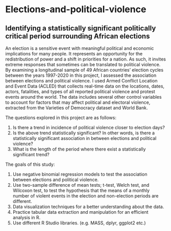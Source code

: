 # Elections-and-political-violence
## Identifying a statistically significant politically critical period surrounding African elections

An election is a sensitive event with meaningful political and economic implications for many people. It represents an opportunity for the redistribution of power and a shift in priorities for a nation. As such, it invites extreme responses that sometimes can be translated to political violence. By examining a longitudinal sample of 49 African countries’ election cycles between the years 1997-2020 in this project, I assessed the association between elections and political violence. I used Armed Conflict Location and Event Data (ACLED) that collects real-time data on the locations, dates, actors, fatalities, and types of all reported political violence and protest events around the world. The data includes several other control variables to account for factors that may affect political and electoral violence, extracted from the Varieties of Democracy dataset and World Bank.

The questions explored in this project are as follows:

1. Is there a trend in incidence of political violence closer to election days?
2. Is the above trend statistically significant? In other words, is there a statistically significant association in between elections and political violence?
3. What is the length of the period where there exist a statistically significant trend?

The goals of this study:

1. Use negative binomial regression models to test the association between elections and political violence.
2. Use two-sample difference of mean tests; t-test, Welch test, and Wilcoxon test, to test the hypothesis that the means of a monthly number of violent events in the election and non-election periods are different.
3. Data visualization techniques for a better understanding about the data.
4. Practice tabular data extraction and manipulation for an efficient analysis in R.
5. Use different R Studio libraries. (e.g. MASS, dplyr, ggplot2 etc.)

